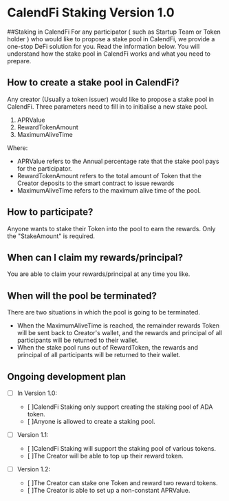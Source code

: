 # CalendFi  Staking Version 1.0


##Staking in CalendFi
For any participator ( such as Startup Team or Token holder ) who would like to propose a stake pool in CalendFi, we provide a one-stop DeFi solution for you. Read the information below. You will understand how the stake pool in CalendFi works and what you need to prepare. 

## How to create a stake pool in CalendFi?
Any creator (Usually a token issuer) would like to propose a stake pool in CalendFi. Three parameters need to fill in to initialise a new stake pool. 
1. APRValue 
2. RewardTokenAmount
3. MaximumAliveTime

Where:
- APRValue refers to the Annual percentage rate that the stake pool pays for the participator.
- RewardTokenAmount refers to the total amount of Token that the Creator deposits to the smart contract to issue rewards 
- MaximumAliveTime refers to the maximum alive time of the pool.

## How to participate?
Anyone wants to stake their Token into the pool to earn the rewards. Only the "StakeAmount" is required.

## When can I claim my rewards/principal?
You are able to claim your rewards/principal at any time you like.

## When will the pool be terminated?
There are two situations in which the pool is going to be terminated.
- When the MaximumAliveTime is reached, the remainder rewards Token will be sent back to Creator's wallet, and the rewards and principal of all participants will be returned to their wallet.
- When the stake pool runs out of RewardToken, the rewards and principal of all participants will be returned to their wallet.


## Ongoing development plan
- [ ] In Version 1.0:
    - [ ]CalendFi Staking only support creating the staking pool of ADA token.
    - [ ]Anyone is allowed to create a staking pool.

- [ ] Version 1.1: 
    - [ ]CalendFi Staking will support the staking pool of various tokens.
    - [ ]The Creator will be able to top up their reward token.

- [ ] Version 1.2:
    - [ ]The Creator can stake one Token and reward two reward tokens.
    - [ ]The Creator is able to set up a non-constant APRValue.

